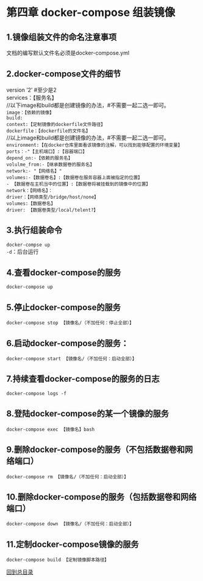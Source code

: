 第四章 docker-compose 组装镜像  
=======    
1.镜像组装文件的命名注意事项  
----------    
文档的编写默认文件名必须是docker-compose.yml  

2.docker-compose文件的细节  
----------     
version ’2’ #至少是2  
services：【服务名】  
  //以下image和build都是创建镜像的办法，#不需要一起二选一即可。  
  `image：【依赖的镜像】`  
  `build:`  
    `context:【定制镜像的dockerfile文件路径】`  
    `dockerfile：【dockerfile的文件名】`  
  //以上image和build都是创建镜像的办法，#不需要一起二选一即可。  
      `environment:【在docker仓库里面看该镜像的注解，可以找到能够配置的环境变量】`  
      `ports：-"【主机端口】:【容器端口】`  
      `depend_on:-【依赖的服务名】`  
      `volulme_from:-【继承数据卷的服务名】`  
      `network:- "【网络名】"`  
      `volumes:-【数据卷名】:【数据卷在服务容器上面被指定的位置】`  
              `- 【数据卷在主机当中的位置】:【数据卷将被挂载到的镜像中的位置】`  
      `network：【网络名】：`  
      `driver：【网络类型/bridge/host/none】`  
      `volumes:【数据卷名】`  
      `driver: 【数据卷类型/local/telent?】`  

3.执行组装命令
-------------    
`docker-compse up`  
`-d`：后台运行  

4.查看docker-compose的服务   
-------    
`docker-compose up`  

5.停止docker-compose的服务   
-------    
`docker-compose stop 【镜像名/（不加任何：停止全部）】`  

6.启动docker-compose的服务：   
-------    
`docker-compose start 【镜像名/（不加任何：启动全部）】`  

7.持续查看docker-compose的服务的日志   
-------    
`docker-compose logs -f`  

8.登陆docker-compose的某一个镜像的服务   
-------    
`docker-compose exec 【镜像名】bash`  

9.删除docker-compose的服务（不包括数据卷和网络端口）   
-------    
`docker-compose rm 【镜像名/（不加任何：启动全部）】`  

10.删除docker-compose的服务（包括数据卷和网络端口）   
-------    
`docker-compose down 【镜像名/（不加任何：启动全部）】`  

11.定制docker-compose镜像的服务   
-------    
`docker-compose build 【定制镜像脚本路径】`  

[回到总目录](https://github.com/jinzi9800/docker-tips/blob/master/README.md "回到项目readme.md")
